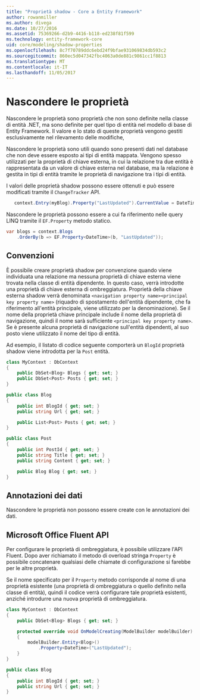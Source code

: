 ```yaml
---
title: "Proprietà shadow - Core a Entity Framework"
author: rowanmiller
ms.author: divega
ms.date: 10/27/2016
ms.assetid: 75369266-d2b9-4416-b118-ed238f81f599
ms.technology: entity-framework-core
uid: core/modeling/shadow-properties
ms.openlocfilehash: 8c7f70789ddc6ebd24f9bfae931069834db593c2
ms.sourcegitcommit: 860ec5d047342fbc4063a0de881c9861cc1f8813
ms.translationtype: MT
ms.contentlocale: it-IT
ms.lasthandoff: 11/05/2017
---
```

# <a name="shadow-properties"></a>Nascondere le proprietà

Nascondere le proprietà sono proprietà che non sono definite nella classe di entità .NET, ma sono definite per quel tipo di entità nel modello di base di Entity Framework. Il valore e lo stato di queste proprietà vengono gestiti esclusivamente nel rilevamento delle modifiche,

Nascondere le proprietà sono utili quando sono presenti dati nel database che non deve essere esposto ai tipi di entità mappata. Vengono spesso utilizzati per la proprietà di chiave esterna, in cui la relazione tra due entità è rappresentata da un valore di chiave esterna nel database, ma la relazione è gestita in tipi di entità tramite le proprietà di navigazione tra i tipi di entità.

I valori delle proprietà shadow possono essere ottenuti e può essere modificati tramite il `ChangeTracker` API.

``` csharp
   context.Entry(myBlog).Property("LastUpdated").CurrentValue = DateTime.Now;
```

Nascondere le proprietà possono essere a cui fa riferimento nelle query LINQ tramite il `EF.Property` metodo statico.

``` csharp
var blogs = context.Blogs
    .OrderBy(b => EF.Property<DateTime>(b, "LastUpdated"));
```

## <a name="conventions"></a>Convenzioni

È possibile creare proprietà shadow per convenzione quando viene individuata una relazione ma nessuna proprietà di chiave esterna viene trovata nella classe di entità dipendente. In questo caso, verrà introdotte una proprietà di chiave esterna di ombreggiatura. Proprietà della chiave esterna shadow verrà denominata `<navigation property name><principal key property name>` (riquadro di spostamento dell'entità dipendente, che fa riferimento all'entità principale, viene utilizzato per la denominazione). Se il nome della proprietà chiave principale include il nome della proprietà di navigazione, quindi il nome sarà sufficiente `<principal key property name>`. Se è presente alcuna proprietà di navigazione sull'entità dipendenti, al suo posto viene utilizzato il nome del tipo di entità.

Ad esempio, il listato di codice seguente comporterà un `BlogId` proprietà shadow viene introdotta per la `Post` entità.

<!-- [!code-csharp[Main](samples/core/Modeling/Conventions/Samples/ShadowForeignKey.cs)] -->
``` csharp
class MyContext : DbContext
{
    public DbSet<Blog> Blogs { get; set; }
    public DbSet<Post> Posts { get; set; }
}

public class Blog
{
    public int BlogId { get; set; }
    public string Url { get; set; }

    public List<Post> Posts { get; set; }
}

public class Post
{
    public int PostId { get; set; }
    public string Title { get; set; }
    public string Content { get; set; }

    public Blog Blog { get; set; }
}
```

## <a name="data-annotations"></a>Annotazioni dei dati

Nascondere le proprietà non possono essere create con le annotazioni dei dati.

## <a name="fluent-api"></a>Microsoft Office Fluent API

Per configurare le proprietà di ombreggiatura, è possibile utilizzare l'API Fluent. Dopo aver richiamato il metodo di overload stringa `Property` è possibile concatenare qualsiasi delle chiamate di configurazione si farebbe per le altre proprietà.

Se il nome specificato per il `Property` metodo corrisponde al nome di una proprietà esistente (una proprietà di ombreggiatura o quello definito nella classe di entità), quindi il codice verrà configurare tale proprietà esistenti, anziché introdurre una nuova proprietà di ombreggiatura.

<!-- [!code-csharp[Main](samples/core/Modeling/FluentAPI/Samples/ShadowProperty.cs?highlight=7,8)] -->
``` csharp
class MyContext : DbContext
{
    public DbSet<Blog> Blogs { get; set; }

    protected override void OnModelCreating(ModelBuilder modelBuilder)
    {
        modelBuilder.Entity<Blog>()
            .Property<DateTime>("LastUpdated");
    }
}

public class Blog
{
    public int BlogId { get; set; }
    public string Url { get; set; }
}
```
